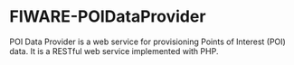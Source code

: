 FIWARE-POIDataProvider
======================

POI Data Provider is a web service for provisioning Points of Interest (POI) data. It is a RESTful web service implemented with PHP.
